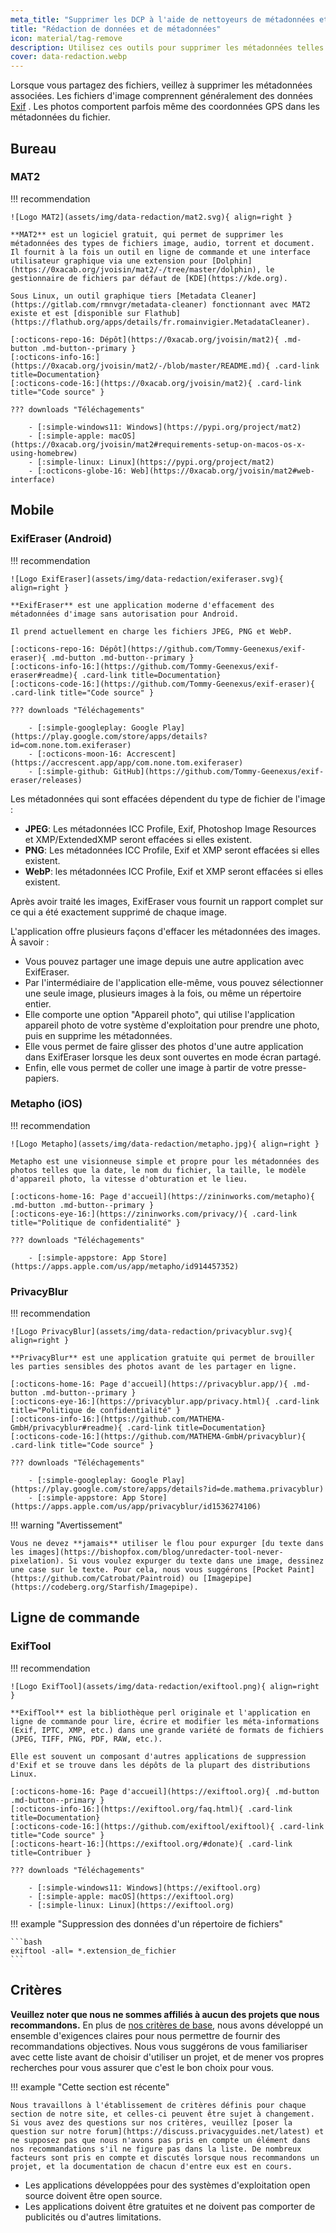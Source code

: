 ```yaml
---
meta_title: "Supprimer les DCP à l'aide de nettoyeurs de métadonnées et d'outils de suppression des données - Privacy Guides"
title: "Rédaction de données et de métadonnées"
icon: material/tag-remove
description: Utilisez ces outils pour supprimer les métadonnées telles que la position GPS et d'autres informations d'identification des photos et des fichiers que vous partagez.
cover: data-redaction.webp
---
```


Lorsque vous partagez des fichiers, veillez à supprimer les métadonnées associées. Les fichiers d'image comprennent généralement des données [Exif](https://en.wikipedia.org/wiki/Exif) . Les photos comportent parfois même des coordonnées GPS dans les métadonnées du fichier.

## Bureau

### MAT2

!!! recommendation

    ![Logo MAT2](assets/img/data-redaction/mat2.svg){ align=right }
    
    **MAT2** est un logiciel gratuit, qui permet de supprimer les métadonnées des types de fichiers image, audio, torrent et document. Il fournit à la fois un outil en ligne de commande et une interface utilisateur graphique via une extension pour [Dolphin](https://0xacab.org/jvoisin/mat2/-/tree/master/dolphin), le gestionnaire de fichiers par défaut de [KDE](https://kde.org).
    
    Sous Linux, un outil graphique tiers [Metadata Cleaner](https://gitlab.com/rmnvgr/metadata-cleaner) fonctionnant avec MAT2 existe et est [disponible sur Flathub](https://flathub.org/apps/details/fr.romainvigier.MetadataCleaner).
    
    [:octicons-repo-16: Dépôt](https://0xacab.org/jvoisin/mat2){ .md-button .md-button--primary }
    [:octicons-info-16:](https://0xacab.org/jvoisin/mat2/-/blob/master/README.md){ .card-link title=Documentation}
    [:octicons-code-16:](https://0xacab.org/jvoisin/mat2){ .card-link title="Code source" }
    
    ??? downloads "Téléchagements"
    
        - [:simple-windows11: Windows](https://pypi.org/project/mat2)
        - [:simple-apple: macOS](https://0xacab.org/jvoisin/mat2#requirements-setup-on-macos-os-x-using-homebrew)
        - [:simple-linux: Linux](https://pypi.org/project/mat2)
        - [:octicons-globe-16: Web](https://0xacab.org/jvoisin/mat2#web-interface)

## Mobile

### ExifEraser (Android)

!!! recommendation

    ![Logo ExifEraser](assets/img/data-redaction/exiferaser.svg){ align=right }
    
    **ExifEraser** est une application moderne d'effacement des métadonnées d'image sans autorisation pour Android.
    
    Il prend actuellement en charge les fichiers JPEG, PNG et WebP.
    
    [:octicons-repo-16: Dépôt](https://github.com/Tommy-Geenexus/exif-eraser){ .md-button .md-button--primary }
    [:octicons-info-16:](https://github.com/Tommy-Geenexus/exif-eraser#readme){ .card-link title=Documentation}
    [:octicons-code-16:](https://github.com/Tommy-Geenexus/exif-eraser){ .card-link title="Code source" }
    
    ??? downloads "Téléchagements"
    
        - [:simple-googleplay: Google Play](https://play.google.com/store/apps/details?id=com.none.tom.exiferaser)
        - [:octicons-moon-16: Accrescent](https://accrescent.app/app/com.none.tom.exiferaser)
        - [:simple-github: GitHub](https://github.com/Tommy-Geenexus/exif-eraser/releases)

Les métadonnées qui sont effacées dépendent du type de fichier de l'image :

- **JPEG**: Les métadonnées ICC Profile, Exif, Photoshop Image Resources et XMP/ExtendedXMP seront effacées si elles existent.
- **PNG**: Les métadonnées ICC Profile, Exif et XMP seront effacées si elles existent.
- **WebP**: les métadonnées ICC Profile, Exif et XMP seront effacées si elles existent.

Après avoir traité les images, ExifEraser vous fournit un rapport complet sur ce qui a été exactement supprimé de chaque image.

L'application offre plusieurs façons d'effacer les métadonnées des images. À savoir :

- Vous pouvez partager une image depuis une autre application avec ExifEraser.
- Par l'intermédiaire de l'application elle-même, vous pouvez sélectionner une seule image, plusieurs images à la fois, ou même un répertoire entier.
- Elle comporte une option "Appareil photo", qui utilise l'application appareil photo de votre système d'exploitation pour prendre une photo, puis en supprime les métadonnées.
- Elle vous permet de faire glisser des photos d'une autre application dans ExifEraser lorsque les deux sont ouvertes en mode écran partagé.
- Enfin, elle vous permet de coller une image à partir de votre presse-papiers.

### Metapho (iOS)

!!! recommendation

    ![Logo Metapho](assets/img/data-redaction/metapho.jpg){ align=right }
    
    Metapho est une visionneuse simple et propre pour les métadonnées des photos telles que la date, le nom du fichier, la taille, le modèle d'appareil photo, la vitesse d'obturation et le lieu.
    
    [:octicons-home-16: Page d'accueil](https://zininworks.com/metapho){ .md-button .md-button--primary }
    [:octicons-eye-16:](https://zininworks.com/privacy/){ .card-link title="Politique de confidentialité" }
    
    ??? downloads "Téléchagements"
    
        - [:simple-appstore: App Store](https://apps.apple.com/us/app/metapho/id914457352)

### PrivacyBlur

!!! recommendation

    ![Logo PrivacyBlur](assets/img/data-redaction/privacyblur.svg){ align=right }
    
    **PrivacyBlur** est une application gratuite qui permet de brouiller les parties sensibles des photos avant de les partager en ligne.
    
    [:octicons-home-16: Page d'accueil](https://privacyblur.app/){ .md-button .md-button--primary }
    [:octicons-eye-16:](https://privacyblur.app/privacy.html){ .card-link title="Politique de confidentialité" }
    [:octicons-info-16:](https://github.com/MATHEMA-GmbH/privacyblur#readme){ .card-link title=Documentation}
    [:octicons-code-16:](https://github.com/MATHEMA-GmbH/privacyblur){ .card-link title="Code source" }
    
    ??? downloads "Téléchagements"
    
        - [:simple-googleplay: Google Play](https://play.google.com/store/apps/details?id=de.mathema.privacyblur)
        - [:simple-appstore: App Store](https://apps.apple.com/us/app/privacyblur/id1536274106)

!!! warning "Avertissement"

    Vous ne devez **jamais** utiliser le flou pour expurger [du texte dans les images](https://bishopfox.com/blog/unredacter-tool-never-pixelation). Si vous voulez expurger du texte dans une image, dessinez une case sur le texte. Pour cela, nous vous suggérons [Pocket Paint](https://github.com/Catrobat/Paintroid) ou [Imagepipe](https://codeberg.org/Starfish/Imagepipe).

## Ligne de commande

### ExifTool

!!! recommendation

    ![Logo ExifTool](assets/img/data-redaction/exiftool.png){ align=right }
    
    **ExifTool** est la bibliothèque perl originale et l'application en ligne de commande pour lire, écrire et modifier les méta-informations (Exif, IPTC, XMP, etc.) dans une grande variété de formats de fichiers (JPEG, TIFF, PNG, PDF, RAW, etc.).
    
    Elle est souvent un composant d'autres applications de suppression d'Exif et se trouve dans les dépôts de la plupart des distributions Linux.
    
    [:octicons-home-16: Page d'accueil](https://exiftool.org){ .md-button .md-button--primary }
    [:octicons-info-16:](https://exiftool.org/faq.html){ .card-link title=Documentation}
    [:octicons-code-16:](https://github.com/exiftool/exiftool){ .card-link title="Code source" }
    [:octicons-heart-16:](https://exiftool.org/#donate){ .card-link title=Contribuer }
    
    ??? downloads "Téléchagements"
    
        - [:simple-windows11: Windows](https://exiftool.org)
        - [:simple-apple: macOS](https://exiftool.org)
        - [:simple-linux: Linux](https://exiftool.org)

!!! example "Suppression des données d'un répertoire de fichiers"

    ```bash
    exiftool -all= *.extension_de_fichier
    ```

## Critères

**Veuillez noter que nous ne sommes affiliés à aucun des projets que nous recommandons.** En plus de [nos critères de base](about/criteria.md), nous avons développé un ensemble d'exigences claires pour nous permettre de fournir des recommandations objectives. Nous vous suggérons de vous familiariser avec cette liste avant de choisir d'utiliser un projet, et de mener vos propres recherches pour vous assurer que c'est le bon choix pour vous.

!!! example "Cette section est récente"

    Nous travaillons à l'établissement de critères définis pour chaque section de notre site, et celles-ci peuvent être sujet à changement. Si vous avez des questions sur nos critères, veuillez [poser la question sur notre forum](https://discuss.privacyguides.net/latest) et ne supposez pas que nous n'avons pas pris en compte un élément dans nos recommandations s'il ne figure pas dans la liste. De nombreux facteurs sont pris en compte et discutés lorsque nous recommandons un projet, et la documentation de chacun d'entre eux est en cours.

- Les applications développées pour des systèmes d'exploitation open source doivent être open source.
- Les applications doivent être gratuites et ne doivent pas comporter de publicités ou d'autres limitations.
